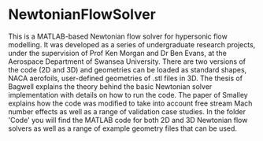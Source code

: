 # NewtonianFlowSolver
This is a MATLAB-based Newtonian flow solver for hypersonic flow modelling.  It was developed as a series of undergraduate research projects, under the supervision of Prof Ken Morgan and Dr Ben Evans, at the Aerospace Department of Swansea University.  There are two versions of the code (2D and 3D) and geometries can be loaded as standard shapes, NACA aerofoils, user-defined geometries of .stl files in 3D.
The thesis of Bagwell explains the theory behind the basic Newtonian solver implementation with details on how to run the code.
The paper of Smalley explains how the code was modified to take into account free stream Mach number effects as well as a range of validation case studies.
In the folder 'Code' you will find the MATLAB code for both 2D and 3D Newtonian flow solvers as well as a range of example geometry files that can be used.
